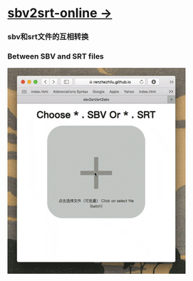 # [sbv2srt-online  ->](https://renzhezhilu.github.io/sbv2srt-online/)
### sbv和srt文件的互相转换
### Between SBV and SRT files

![baidu](./pic/index.gif)